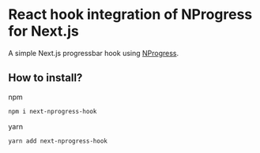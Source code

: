 # React hook integration of NProgress for Next.js

A simple Next.js progressbar hook using [NProgress](http://ricostacruz.com/nprogress/).

## How to install?

npm

```bash
npm i next-nprogress-hook
```

yarn

```bash
yarn add next-nprogress-hook
```
